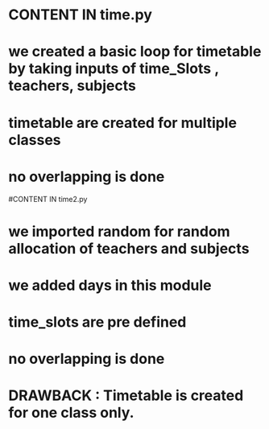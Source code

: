 # CONTENT IN time.py
# we created a basic loop for timetable by taking inputs of time_Slots , teachers, subjects
# timetable are created for multiple classes
# no overlapping is done 

#CONTENT IN time2.py
# we imported random for random allocation of teachers and subjects
# we added days in this module
# time_slots are pre defined
# no overlapping is done
# DRAWBACK : Timetable is created for one class only.

